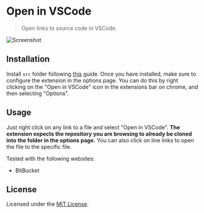 # Open in VSCode

> Open links to source code in VSCode.

![Screenshot](screenshot.png)

## Installation

Install `src` folder following [this](https://webkul.com/blog/how-to-install-the-unpacked-extension-in-chrome/) guide. Once you have installed, make sure to configure the extension in the options page.
You can do this by right clicking on the "Open in VSCode" icon in the extensions bar on chrome, and then selecting "Options".

## Usage

Just right click on any link to a file and select "Open in VSCode".
__The extension expects the repository you are browsing to already be cloned into the folder in the options page.__
You can also click on line links to open the file to the specific file.

Tested with the following websites:

- BitBucket


## License

Licensed under the [MIT License](https://github.com/catdarick/open-in-vscode/blob/master/LICENSE).

